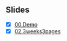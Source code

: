 ## Slides

- [x] [00.Demo](https://guzhongren.github.io/slides/talks/00.Demo/)
- [x] [02.3weeks3pages](https://guzhongren.github.io/slides/talks/02.3weeks3pages/)